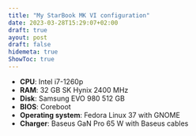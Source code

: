 ```yaml
---
title: "My StarBook MK VI configuration"
date: 2023-03-28T15:29:07+02:00
draft: true
ayout: post
draft: false
hidemeta: true
ShowToc: true
---
```


- **CPU**: Intel i7-1260p
- **RAM**: 32 GB SK Hynix 2400 MHz
- **Disk**: Samsung EVO 980 512 GB
- **BIOS**: Coreboot
- **Operating system**: Fedora Linux 37 with GNOME
- **Charger**: Baseus GaN Pro 65 W with Baseus cables